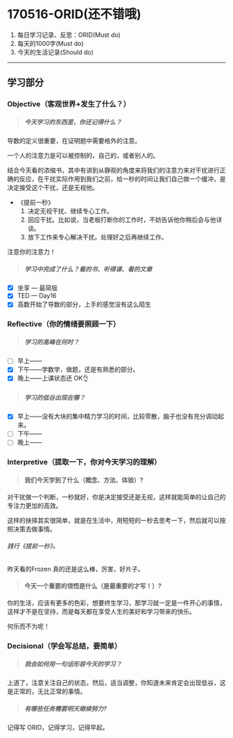 # 170516-ORID(还不错哦)

1. 每日学习记录、反思：ORID(Must do)
2. 每天的1000字(Must do)
3. 今天的生活记录(Should do)

------

## 学习部分

### Objective（客观世界+发生了什么？）

> ##### 今天学习的东西里，你还记得什么？

导数的定义很重要，在证明题中需要格外的注意。

一个人的注意力是可以被控制的，自己的，或者别人的。

结合今天看的浓缩书，其中有讲到从静观的角度来将我们的注意力来对干扰进行正确的反应，在干扰实际作用到我们之前，给一秒的时间让我们自己做一个缓冲，是决定接受这个干扰，还是无视他。

- 《提前一秒》
  1. 决定无视干扰、继续专心工作。
  2. 回应干扰。比如说，当老板打断你的工作时，不妨告诉他你稍后会与他详谈。
  3. 放下工作来专心解决干扰。处理好之后再继续工作。

注意你的注意力！

> ##### 学习中完成了什么？看的书、听得课、看的文章

- [x] 坐享 — 最简版
- [x] TED — Day16
- [x] 高数开始了导数的部分，上手的感觉没有这么陌生

### Reflective（你的情绪要照顾一下）

> ##### 学习的高峰在何时？

- [ ] 早上——
- [x] 下午——学数学，做题，还是有熟悉的部分。
- [x] 晚上——上课状态还 OK👌

> ##### 学习的低谷出现在哪？

- [x] 早上——没有大块的集中精力学习的时间，比较零散，脑子也没有充分调动起来。
- [ ] 下午——
- [ ] 晚上——

### Interpretive（提取一下，你对今天学习的理解）

> #### 我们今天学到了什么（概念、方法、体验）?

对干扰做一个判断，一秒就好，你是决定接受还是无视，这样就能简单的让自己的专注力更加的高效。

这样的抉择其实很简单，就是在生活中，用短短的一秒去思考一下，然后就可以按照决策去做事情。

###### 践行《提前一秒》。

昨天看的Frozen 真的还是这么棒，厉害，好片子。

> #### 今天一个重要的领悟是什么（是最重要的才写！）?

你的生活，应该有更多的色彩，想要终生学习，那学习就一定是一件开心的事情，这样才不是在坚持，而是每天都在享受人生的美好和学习带来的快乐。

何乐而不为呢！

### Decisional（学会写总结，要简单）

> ##### 我会如何用一句话形容今天的学习？

上道了，注意关注自己的状态，然后，适当调整，你知道未来肯定会出现低谷，这是正常的，无比正常的事情。

> ##### 有哪些任务需要明天继续努力?

记得写 ORID，记得学习，记得早起。